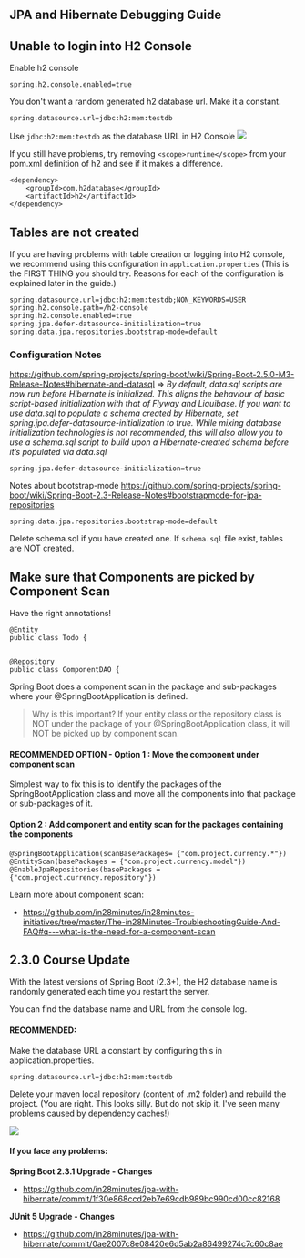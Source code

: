 ## JPA and Hibernate Debugging Guide

## Unable to login into H2 Console

Enable h2 console
```
spring.h2.console.enabled=true
```

You don't want a random generated h2 database url. Make it a constant.
```
spring.datasource.url=jdbc:h2:mem:testdb
```

Use `jdbc:h2:mem:testdb` as the database URL in H2 Console
![](images/h2-solution-image.png)

If you still have problems, try removing `<scope>runtime</scope>`  from your pom.xml definition of h2 and see if it makes a difference.

```
<dependency>
	<groupId>com.h2database</groupId>
	<artifactId>h2</artifactId>
</dependency>
```

## Tables are not created

If you are having problems with table creation or logging into H2 console, we recommend using this configuration in `application.properties` (This is the FIRST THING you should try. Reasons for each of the configuration is explained later in the guide.)

```
spring.datasource.url=jdbc:h2:mem:testdb;NON_KEYWORDS=USER
spring.h2.console.path=/h2-console
spring.h2.console.enabled=true
spring.jpa.defer-datasource-initialization=true
spring.data.jpa.repositories.bootstrap-mode=default
```

### Configuration Notes

https://github.com/spring-projects/spring-boot/wiki/Spring-Boot-2.5.0-M3-Release-Notes#hibernate-and-datasql => *By default, data.sql scripts are now run before Hibernate is initialized. This aligns the behaviour of basic script-based initialization with that of Flyway and Liquibase. If you want to use data.sql to populate a schema created by Hibernate, set spring.jpa.defer-datasource-initialization to true. While mixing database initialization technologies is not recommended, this will also allow you to use a schema.sql script to build upon a Hibernate-created schema before it’s populated via data.sql* 

```
spring.jpa.defer-datasource-initialization=true
```

Notes about bootstrap-mode https://github.com/spring-projects/spring-boot/wiki/Spring-Boot-2.3-Release-Notes#bootstrapmode-for-jpa-repositories
```
spring.data.jpa.repositories.bootstrap-mode=default
```

Delete schema.sql if you have created one. If `schema.sql` file exist, tables are NOT created.


## Make sure that Components are picked by Component Scan

Have the right annotations!

```
@Entity
public class Todo {


@Repository
public class ComponentDAO {
```


Spring Boot does a component scan in the package and sub-packages where your @SpringBootApplication is defined. 

>  Why is this important? If your entity class or the repository class is NOT under the package of your @SpringBootApplication class, it will NOT be picked up by component scan. 

#### RECOMMENDED OPTION - Option 1 : Move the component under component scan

Simplest way to fix this is to identify the packages of the SpringBootApplication class and move all the components into that package or sub-packages of it. 

#### Option 2 : Add component and entity scan for the packages containing the components
```
@SpringBootApplication(scanBasePackages= {"com.project.currency.*"})
@EntityScan(basePackages = {"com.project.currency.model"})
@EnableJpaRepositories(basePackages = {"com.project.currency.repository"})
```

Learn more about component scan:
- https://github.com/in28minutes/in28minutes-initiatives/tree/master/The-in28Minutes-TroubleshootingGuide-And-FAQ#q---what-is-the-need-for-a-component-scan


## 2.3.0 Course Update

With the latest versions of Spring Boot (2.3+), the H2 database name is randomly generated each time you restart the server.

You can find the database name and URL from the console log.

#### RECOMMENDED: 

Make the database URL a constant by configuring this in application.properties.

```
spring.datasource.url=jdbc:h2:mem:testdb
```

Delete your maven local repository (content of .m2 folder) and rebuild the project. (You are right. This looks silly. But do not skip it. I've seen many problems caused by dependency caches!)

![](images/eclipse-maven-m2-folder.png)


#### If you face any problems:

**Spring Boot 2.3.1 Upgrade - Changes**
- https://github.com/in28minutes/jpa-with-hibernate/commit/1f30e868ccd2eb7e69cdb989bc990cd00cc82168

**JUnit 5 Upgrade - Changes**
- https://github.com/in28minutes/jpa-with-hibernate/commit/0ae2007c8e08420e6d5ab2a86499274c7c60c8ae
